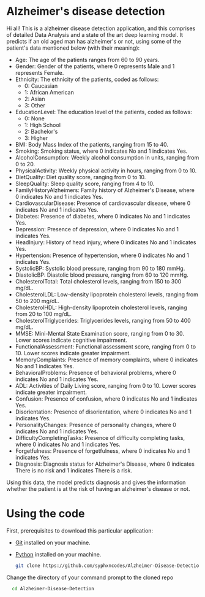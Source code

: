 # Alzheimer's disease detection
Hi all! This is a alzheimer disease detection application, and this comprises of detailed Data Analysis and a state of the art deep learning model. It predicts if an old aged man has alzheimer's or not, using some of the patient's data mentioned below (with their meaning):
* Age: The age of the patients ranges from 60 to 90 years.
* Gender: Gender of the patients, where 0 represents Male and 1 represents Female.
* Ethnicity: The ethnicity of the patients, coded as follows:
  * 0: Caucasian
  * 1: African American
  * 2: Asian
  * 3: Other
* EducationLevel: The education level of the patients, coded as follows:
  * 0: None
  * 1: High School
  * 2: Bachelor's
  * 3: Higher
* BMI: Body Mass Index of the patients, ranging from 15 to 40.
* Smoking: Smoking status, where 0 indicates No and 1 indicates Yes.
* AlcoholConsumption: Weekly alcohol consumption in units, ranging from 0 to 20.
* PhysicalActivity: Weekly physical activity in hours, ranging from 0 to 10.
* DietQuality: Diet quality score, ranging from 0 to 10.
* SleepQuality: Sleep quality score, ranging from 4 to 10.
* FamilyHistoryAlzheimers: Family history of Alzheimer's Disease, where 0 indicates No and 1 indicates Yes.
* CardiovascularDisease: Presence of cardiovascular disease, where 0 indicates No and 1 indicates Yes.
* Diabetes: Presence of diabetes, where 0 indicates No and 1 indicates Yes.
* Depression: Presence of depression, where 0 indicates No and 1 indicates Yes.
* HeadInjury: History of head injury, where 0 indicates No and 1 indicates Yes.
* Hypertension: Presence of hypertension, where 0 indicates No and 1 indicates Yes.
* SystolicBP: Systolic blood pressure, ranging from 90 to 180 mmHg.
* DiastolicBP: Diastolic blood pressure, ranging from 60 to 120 mmHg.
* CholesterolTotal: Total cholesterol levels, ranging from 150 to 300 mg/dL.
* CholesterolLDL: Low-density lipoprotein cholesterol levels, ranging from 50 to 200 mg/dL.
* CholesterolHDL: High-density lipoprotein cholesterol levels, ranging from 20 to 100 mg/dL.
* CholesterolTriglycerides: Triglycerides levels, ranging from 50 to 400 mg/dL.
* MMSE: Mini-Mental State Examination score, ranging from 0 to 30. Lower scores indicate cognitive impairment.
* FunctionalAssessment: Functional assessment score, ranging from 0 to 10. Lower scores indicate greater impairment.
* MemoryComplaints: Presence of memory complaints, where 0 indicates No and 1 indicates Yes.
* BehavioralProblems: Presence of behavioral problems, where 0 indicates No and 1 indicates Yes.
* ADL: Activities of Daily Living score, ranging from 0 to 10. Lower scores indicate greater impairment.
* Confusion: Presence of confusion, where 0 indicates No and 1 indicates Yes.
* Disorientation: Presence of disorientation, where 0 indicates No and 1 indicates Yes.
* PersonalityChanges: Presence of personality changes, where 0 indicates No and 1 indicates Yes.
* DifficultyCompletingTasks: Presence of difficulty completing tasks, where 0 indicates No and 1 indicates Yes.
* Forgetfulness: Presence of forgetfulness, where 0 indicates No and 1 indicates Yes.
* Diagnosis: Diagnosis status for Alzheimer's Disease, where 0 indicates There is no risk and 1 indicates There is a risk.

Using this data, the model predicts diagnosis and gives the information whether the patient is at the risk of having an alzheimer's disease or not. 

# Using the code
First, prerequisites to download this particular application:
- [Git](https://git-scm.com/downloads) installed on your machine.
- [Python](https://www.python.org/downloads/) installed on your machine.

  ```bash
  git clone https://github.com/syphxncodes/Alzheimer-Disease-Detection.git
Change the directory of your command prompt to the cloned repo
  ```bash
    cd Alzheimer-Disease-Detection
```

